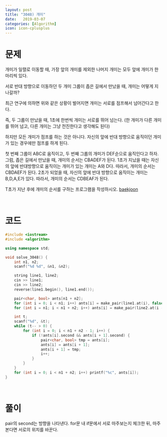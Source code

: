 ```yaml
---
layout: post
title: "3048) 개미"
date:   2019-03-07
categories: [Algorithm]
icon: icon-cplusplus
---
```


# 문제
개미가 일렬로 이동할 때, 가장 앞의 개미를 제외한 나머지 개미는 모두 앞에 개미가 한 마리씩 있다. 

서로 반대 방향으로 이동하던 두 개미 그룹이 좁은 길에서 만났을 때, 개미는 어떻게 지나갈까?

최근 연구에 의하면 위와 같은 상황이 벌어지면 개미는 서로를 점프해서 넘어간다고 한다.

즉, 두 그룹이 만났을 때, 1초에 한번씩 개미는 서로를 뛰어 넘는다. (한 개미가 다른 개미를 뛰어 넘고, 다른 개미는 그냥 전진한다고 생각해도 된다)

하지만 모든 개미가 점프를 하는 것은 아니다. 자신의 앞에 반대 방향으로 움직이던 개미가 있는 경우에만 점프를 하게 된다.

첫 번째 그룹이 ABC로 움직이고, 두 번째 그룹의 개미가 DEF순으로 움직인다고 하자. 그럼, 좁은 길에서 만났을 때, 개미의 순서는 CBADEF가 된다. 1초가 지났을 때는 자신의 앞에 반대방향으로 움직이는 개미가 있는 개미는 A와 D다. 따라서, 개미의 순서는 CBDAEF가 된다. 2초가 되었을 때, 자신의 앞에 반대 방향으로 움직이는 개미는 B,D,A,E가 있다. 따라서, 개미의 순서는 CDBEAF가 된다.

T초가 지난 후에 개미의 순서를 구하는 프로그램을 작성하시오. [baekjoon](https://www.acmicpc.net/problem/3048)

<br>

# 코드
```c++
#include <iostream>
#include <algorithm>

using namespace std;

void solve_3048() {
    int n1, n2;
    scanf("%d %d", &n1, &n2);

    string line1, line2;
    cin >> line1;
    cin >> line2;
    reverse(line1.begin(), line1.end());

    pair<char, bool> ants[n1 + n2];
    for (int i = 0; i < n1; i++) ants[i] = make_pair(line1.at(i), false);
    for (int i = n1; i < n1 + n2; i++) ants[i] = make_pair(line2.at(i - n1), true);

    int t;
    scanf("%d", &t);
    while (t-- > 0) {
        for (int i = 0; i < n1 + n2 - 1; i++) {
            if (!ants[i].second && ants[i + 1].second) {
                pair<char, bool> tmp = ants[i];
                ants[i] = ants[i + 1];
                ants[i + 1] = tmp;
                i++;
            }
        }
    }
    for (int i = 0; i < n1 + n2; i++) printf("%c", ants[i]);
}
```

<br>

# 풀이
pair의 second는 방향을 나타낸다. for문 내 if문에서 서로 마주보는지 체크한 뒤, 마주본다면 서로의 위치를 바꾼다.
